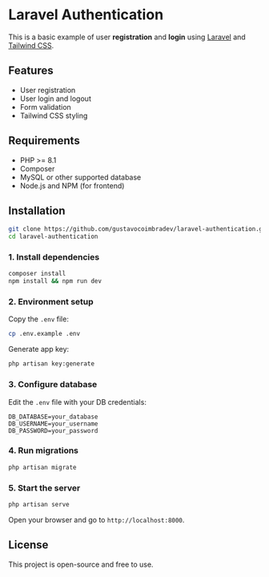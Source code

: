 # Laravel Authentication

This is a basic example of user **registration** and **login** using [Laravel](https://laravel.com) and [Tailwind CSS](https://tailwindcss.com).

## Features

- User registration  
- User login and logout  
- Form validation  
- Tailwind CSS styling

## Requirements

- PHP >= 8.1  
- Composer  
- MySQL or other supported database  
- Node.js and NPM (for frontend)

## Installation

```bash
git clone https://github.com/gustavocoimbradev/laravel-authentication.git
cd laravel-authentication
```

### 1. Install dependencies

```bash
composer install
npm install && npm run dev
```

### 2. Environment setup

Copy the `.env` file:

```bash
cp .env.example .env
```

Generate app key:

```bash
php artisan key:generate
```

### 3. Configure database

Edit the `.env` file with your DB credentials:

```
DB_DATABASE=your_database
DB_USERNAME=your_username
DB_PASSWORD=your_password
```

### 4. Run migrations

```bash
php artisan migrate
```

### 5. Start the server

```bash
php artisan serve
```

Open your browser and go to `http://localhost:8000`.

## License

This project is open-source and free to use.
